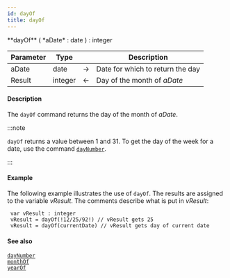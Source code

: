 ```yaml
---
id: dayOf
title: dayOf
---
```




<!-- REF #_command_.dayOf.Syntax -->**dayOf** ( *aDate* : date ) : integer<!-- END REF -->


<!-- REF #_command_.dayOf.Params -->
|Parameter|Type||Description|
|---------|--- |:---:|------|
|aDate|date|&#8594;|Date for which to return the day|
|Result|integer|&#8592;|Day of the month of *aDate*|
<!-- END REF -->


#### Description

The `dayOf` command <!-- REF #_command_.dayOf.Summary -->returns the day of the month of *aDate*<!-- END REF -->.

:::note

`dayOf` returns a value between 1 and 31. To get the day of the week for a date, use the command [`dayNumber`](dayNumber.md).

:::


#### Example

The following example illustrates the use of `dayOf`. The results are assigned to the variable *vResult*. The comments describe what is put in *vResult*:

```qs
 var vResult : integer
 vResult = dayOf(!12/25/92!) // vResult gets 25
 vResult = dayOf(currentDate) // vResult gets day of current date

```


#### See also

[`dayNumber`](dayNumber.md)<br/>
[`monthOf`](monthOf.md)<br/>
[`yearOf`](yearOf.md)
